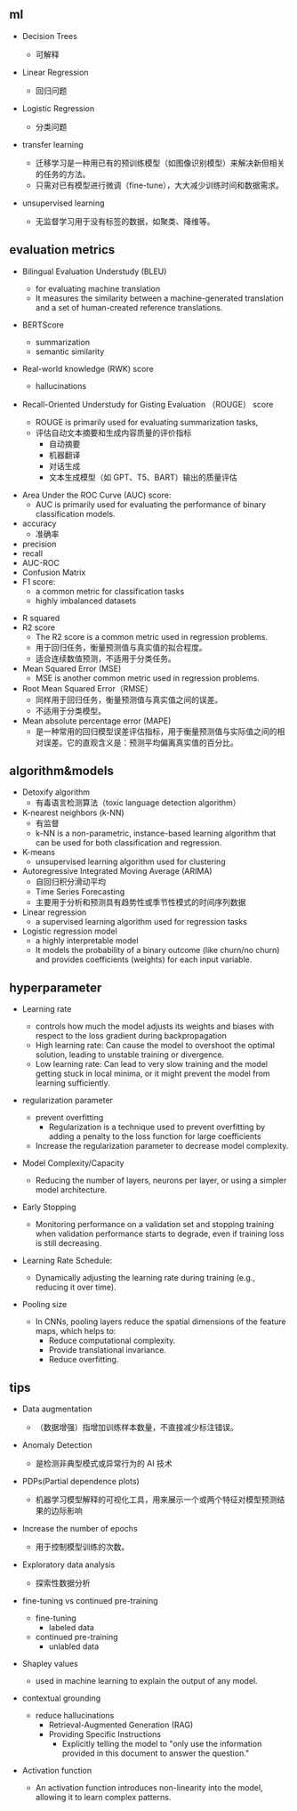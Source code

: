 
## ml
+ Decision Trees
    + 可解释

+ Linear Regression
    + 回归问题

+ Logistic Regression
    + 分类问题

+ transfer learning 
    + 迁移学习是一种用已有的预训练模型（如图像识别模型）来解决新但相关的任务的方法。
    + 只需对已有模型进行微调（fine-tune），大大减少训练时间和数据需求。

+ unsupervised learning
    + 无监督学习用于没有标签的数据，如聚类、降维等。

## evaluation metrics

+ Bilingual Evaluation Understudy (BLEU)
    + for evaluating machine translation
    + It measures the similarity between a machine-generated translation and a set of human-created reference translations. 
    
+ BERTScore
   + summarization
   + semantic similarity 

+ Real-world knowledge (RWK) score
    + hallucinations

+ Recall-Oriented Understudy for Gisting Evaluation （ROUGE） score
    + ROUGE is primarily used for evaluating summarization tasks,
    + 评估自动文本摘要和生成内容质量的评价指标
        + 自动摘要
        + 机器翻译
        + 对话生成
        + 文本生成模型（如 GPT、T5、BART）输出的质量评估

<!-- classification -->
+ Area Under the ROC Curve (AUC) score:
   + AUC is primarily used for evaluating the performance of binary classification models.
+ accuracy
   + 准确率
+ precision
+ recall
+ AUC-ROC
+ Confusion Matrix
+ F1 score:
    + a common metric for classification tasks
    + highly imbalanced datasets

<!-- regression metrics -->
+ R squared
+ R2 score
    + The R2 score is a common metric used in regression problems.
    + 用于回归任务，衡量预测值与真实值的拟合程度。
    + 适合连续数值预测，不适用于分类任务。
+ Mean Squared Error (MSE)
    + MSE is another common metric used in regression problems. 
+ Root Mean Squared Error（RMSE）
   + 同样用于回归任务，衡量预测值与真实值之间的误差。
   + 不适用于分类模型。
+ Mean absolute percentage error (MAPE)
    +  是一种常用的回归模型误差评估指标，用于衡量预测值与实际值之间的相对误差。它的直观含义是：预测平均偏离真实值的百分比。
## algorithm&models
+ Detoxify algorithm 
    + 有毒语言检测算法（toxic language detection algorithm）
+ K-nearest neighbors (k-NN)
    + 有监督
    + k-NN is a non-parametric, instance-based learning algorithm that can be used for both classification and regression.
+ K-means
    + unsupervised learning algorithm used for clustering
+ Autoregressive Integrated Moving Average (ARIMA)
    + 自回归积分滑动平均
    + Time Series Forecasting
    + 主要用于分析和预测具有趋势性或季节性模式的时间序列数据
+ Linear regression
    + a supervised learning algorithm used for regression tasks
+ Logistic regression model
    + a highly interpretable model
    + It models the probability of a binary outcome (like churn/no churn) and provides coefficients (weights) for each input variable. 


## hyperparameter 
+ Learning rate
    +  controls how much the model adjusts its weights and biases with respect to the loss gradient during backpropagation
    + High learning rate: Can cause the model to overshoot the optimal solution, leading to unstable training or divergence.
    + Low learning rate: Can lead to very slow training and the model getting stuck in local minima, or it might prevent the model from learning sufficiently.

+ regularization parameter
    + prevent overfitting
        + Regularization is a technique used to prevent overfitting by adding a penalty to the loss function for large coefficients
    + Increase the regularization parameter to decrease model complexity.
+ Model Complexity/Capacity
    +  Reducing the number of layers, neurons per layer, or using a simpler model architecture.

+ Early Stopping
    + Monitoring performance on a validation set and stopping training when validation performance starts to degrade, even if training loss is still decreasing.

+ Learning Rate Schedule:
    + Dynamically adjusting the learning rate during training (e.g., reducing it over time).

+ Pooling size 
    + In CNNs, pooling layers reduce the spatial dimensions of the feature maps, which helps to:
        + Reduce computational complexity.
        + Provide translational invariance.
        + Reduce overfitting.

## tips
+ Data augmentation
    + （数据增强）指增加训练样本数量，不直接减少标注错误。
+ Anomaly Detection
    + 是检测非典型模式或异常行为的 AI 技术
+ PDPs(Partial dependence plots)
    + 机器学习模型解释的可视化工具，用来展示一个或两个特征对模型预测结果的边际影响
+ Increase the number of epochs
    + 用于控制模型训练的次数。
+ Exploratory data analysis
    + 探索性数据分析

+ fine-tuning vs continued pre-training
    + fine-tuning
        + labeled data
    + continued pre-training
        + unlabled data

+ Shapley values 
    + used in machine learning to explain the output of any model. 

+ contextual grounding
    + reduce hallucinations
        + Retrieval-Augmented Generation (RAG)
        + Providing Specific Instructions
            +  Explicitly telling the model to "only use the information provided in this document to answer the question."
+  Activation function
    + An activation function introduces non-linearity into the model, allowing it to learn complex patterns.